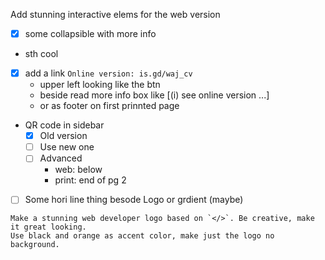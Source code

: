 
Add stunning interactive elems for the web version

- [x] some collapsible with more info
- sth cool
- [x] add a link `Online version: is.gd/waj_cv`
  - upper left looking like the btn
  - beside read more info box like [(i) see online version ...]
  - or as footer on first prinnted page
- QR code in sidebar
  - [x] Old version
  - [ ] Use new one
  - [ ] Advanced
    - web: below
    - print: end of pg 2
- [ ] Some hori line thing besode Logo or grdient (maybe)

```
Make a stunning web developer logo based on `</>`. Be creative, make it great looking.
Use black and orange as accent color, make just the logo no background.
```
